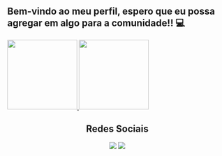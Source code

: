 ## Bem-vindo ao meu perfil, espero que eu possa agregar em algo para a comunidade!! 💻

<div>
  <a href="https://github.com/Vininicius21">
    <img height="160cm" src="https://github-readme-stats.vercel.app/api?username=Vininicius21&show_icons=true&theme=dark&include_all_commits=true&count_private=true"/>
  </a>
  <a href="https://github.com/Vininicius21">
    <img height="160cm" src="https://github-readme-stats.vercel.app/api/top-langs/?username=Vininicius21&layout=compact&langs_count=7&theme=dark"/>
  </a>
</div>


## <div align="center">Redes Sociais</div>

<div align="center"> 
  <a href="https://www.linkedin.com/in/vinicius-andrade-751915200/" target="_blank"><img src="https://img.shields.io/badge/-LinkedIn-%230077B5?style=for-the-badge&logo=linkedin&logoColor=white" target="_blank"></a> 
  <a href="https://www.instagram.com/vininicius01/" target="_blank"><img src="https://img.shields.io/badge/-Instagram-%23E4405F?style=for-the-badge&logo=instagram&logoColor=white" target="_blank"></a>
</div>
